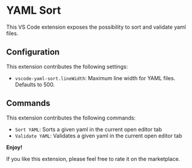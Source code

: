 # YAML Sort

This VS Code extension exposes the possibility to sort and validate yaml files.

## Configuration

This extension contributes the following settings:

* `vscode-yaml-sort.lineWidth`: Maximum line width for YAML files. Defaults to 500.

## Commands

This extension contributes the following commands:

* `Sort YAML`: Sorts a given yaml in the current open editor tab
* `Validate YAML`: Validates a given yaml in the current open editor tab

**Enjoy!**

If you like this extension, please feel free to rate it on the marketplace.
